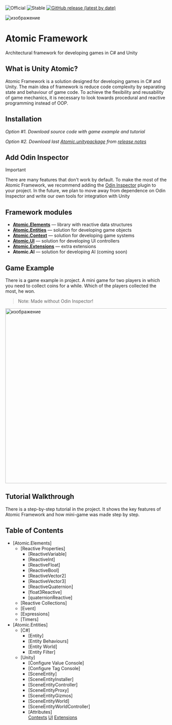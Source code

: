![Official](https://img.shields.io/badge/official-1D79AC)
![Stable](https://img.shields.io/badge/stable-5FBA27)
[![GitHub release (latest by date)](https://img.shields.io/github/v/release/starkre22/Atomic?color=red)](https://github.com/starkre22/Atomic/releases)

![изображение](https://github.com/user-attachments/assets/bd9b13da-fed3-41dc-b84e-ef87b3301dfa)
# Atomic Framework
Architectural framework for developing games in C# and Unity

What is Unity Atomic?
---
Atomic Framework is a solution designed for developing games in C# and Unity. The main idea of framework is reduce code complexity by separating state and behaviour of game code. To achieve the flexibility and reusability of game mechanics, it is necessary to look towards procedural and reactive programming instead of OOP.

## Installation

_Option #1. Download source code with game example and tutorial_

_Option #2. Download last [Atomic.unitypackage](https://github.com/StarKRE22/Atomic/releases/download/v.1.0/Atomic.unitypackage) from [release notes](https://github.com/StarKRE22/Atomic/releases)_ 

## Add Odin Inspector
> [!IMPORTANT]
> There are many features that don't work by default. To make the most of the Atomic Framework, we recommend adding the [Odin Inspector](https://assetstore.unity.com/packages/tools/utilities/odin-inspector-and-serializer-89041) plugin to your project. In the future, we plan to move away from dependence on Odin Inspector and write our own tools for integration with Unity

## Framework modules
- **[Atomic.Elements](https://github.com/StarKRE22/Atomic/tree/main/Assets/Plugins/Atomic/Elements)** — library with reactive data structures
- **[Atomic.Entities](https://github.com/StarKRE22/Atomic/tree/main/Assets/Plugins/Atomic/Entities)** — solution for developing game objects
- **[Atomic.Context](https://github.com/StarKRE22/Atomic/tree/main/Assets/Plugins/Atomic/Context)** — solution for developing game systems
- **[Atomic.UI](https://github.com/StarKRE22/Atomic/tree/main/Assets/Plugins/Atomic/UI)** — solution for developing UI controllers
- **[Atomic.Extensions](https://github.com/StarKRE22/Atomic/tree/main/Assets/Plugins/Atomic/Extensions)** — extra extensions
- **Atomic.AI** — solution for developing AI (coming soon)

## Game Example
There is a game example in project. A mini game for two players in which you need to collect coins for a while. Which of the players collected the most, he won. 

> Note: Made without Odin Inspector!

<img width="546" alt="изображение" src="https://github.com/user-attachments/assets/c7d114c8-f9bd-4c59-be36-2dc7ee3cdac9">

## Tutorial Walkthrough
There is a step-by-step tutorial in the project. It shows the key features of Atomic Framework and how mini-game was made step by step.

## Table of Contents
- [Atomic.Elements]
  - [Reactive Properties]
    - [ReactiveVariable]
    - [ReactiveInt]
    - [ReactiveFloat]
    - [ReactiveBool]
    - [ReactiveVector2]
    - [ReactiveVector3]
    - [ReactiveQuaternion]
    - [float3Reactive]
    - [quaternionReactive]    
  - [Reactive Collections]
  - [Event]
  - [Expressions]
  - [Timers]
- [Atomic.Entities]
  - [C#]
    - [Entity]
    - [Entity Behaviours]
    - [Entity World]
    - [Entity Filter]
  - [Unity]
    - [Configure Value Console]
    - [Configure Tag Console]
    - [SceneEntity]
    - [SceneEntityInstaller]
    - [SceneEntityController]
    - [SceneEntityProxy]
    - [SceneEntityGizmos]
    - [SceneEntityWorld]
    - [SceneEntityWorldController]
    - [Attributes]    
[Contexts](#contexts)
[UI](#ui)
[Extensions](#extensions)




